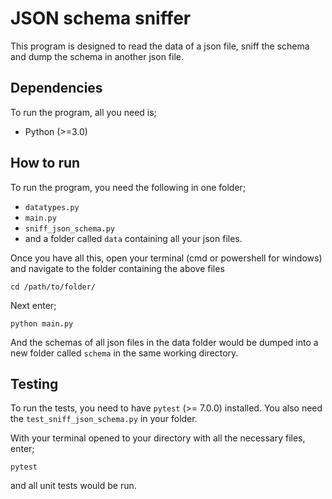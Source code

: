 # JSON schema sniffer
This program is designed to read the data of a json file, sniff the schema and dump the schema in another json file.

## Dependencies
To run the program, all you need is;
* Python (>=3.0)

## How to run
To run the program, you need the following in one folder;
* `datatypes.py`
* `main.py`
* `sniff_json_schema.py` 
* and a folder called `data` containing all your json files.

Once you have all this, open your terminal (cmd or powershell for windows) and navigate to the folder containing the above files

    cd /path/to/folder/

Next enter;

    python main.py

And the schemas of all json files in the data folder would be dumped into a new folder called `schema` in the same working directory. 


## Testing
To run the tests, you need to have `pytest` (>= 7.0.0) installed. You also need the `test_sniff_json_schema.py` in your folder.

With your terminal opened to your directory with all the necessary files, enter;

    pytest

and all unit tests would be run.